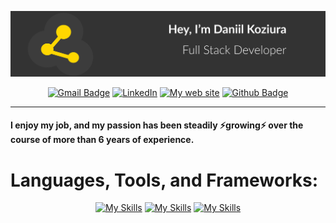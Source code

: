 ![Header](./Github-image.png)

<div align="center">

[![Gmail Badge](https://img.shields.io/badge/-Gmail-c14438?style=flat&logo=Gmail&logoColor=white&link=mailto:daniilkoziura@gmail.com)](mailto:daniilkoziura@gmail.com)
[![LinkedIn](https://img.shields.io/badge/LinkedIn-0077B5.svg?logo=linkedin&logoColor=white)](https://www.linkedin.com/in/daniil-koziura/)
[![My web site](https://img.shields.io/badge/🌐%20Web_site-FFD700)](https://daniil-koziura.netlify.app)
[![Github Badge](https://img.shields.io/badge/-Github-black?style=flat&logo=github&logoColor=white&link=https://github.com/daniilkoziura)](https://github.com/daniilkoziura)

</div>

<hr>

<h4>I enjoy my job, and my passion has been steadily ⚡growing⚡ over the course of more than 6 years of experience.<h4>

# Languages, Tools, and Frameworks:
<div align="center">

[![My Skills](https://skillicons.dev/icons?i=html,css,sass,js,ts,tailwind,materialui,bootstrap,react,redux,nextjs,gatsby,styledcomponents&perline=13)](https://skillicons.dev)
[![My Skills](https://skillicons.dev/icons?i=nodejs,nestjs,express,php,laravel,symfony,postgres,sqlite,mysql,mongodb,nginx,graphql&perline=12)](https://skillicons.dev)
[![My Skills](https://skillicons.dev/icons?i=aws,redis,docker,bash,figma,git,githubactions,gitlab,netlify,jest,linux,vercel,vscode,&perline=13)](https://skillicons.dev)

</div>
